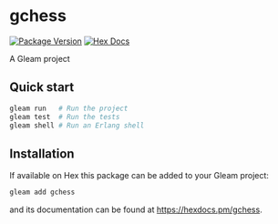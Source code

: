# gchess

[![Package Version](https://img.shields.io/hexpm/v/gchess)](https://hex.pm/packages/gchess)
[![Hex Docs](https://img.shields.io/badge/hex-docs-ffaff3)](https://hexdocs.pm/gchess/)

A Gleam project

## Quick start

```sh
gleam run   # Run the project
gleam test  # Run the tests
gleam shell # Run an Erlang shell
```

## Installation

If available on Hex this package can be added to your Gleam project:

```sh
gleam add gchess
```

and its documentation can be found at <https://hexdocs.pm/gchess>.
